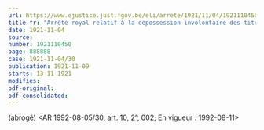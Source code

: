 ```yaml
---
url: https://www.ejustice.just.fgov.be/eli/arrete/1921/11/04/1921110450/justel
title-fr: "Arrêté royal relatif à la dépossession involontaire des titres au porteur de la Dette publique directe et indirecte et des titres qui leur sont assimilés. Voir modification(s)"
date: 1921-11-04
source:
number: 1921110450
page: 888888
case: 1921-11-04/30
publication: 1921-11-09
starts: 13-11-1921
modifies:
pdf-original:
pdf-consolidated:
---
```


(abrogé) <AR 1992-08-05/30, art. 10, 2°, 002;  En vigueur :  1992-08-11>
